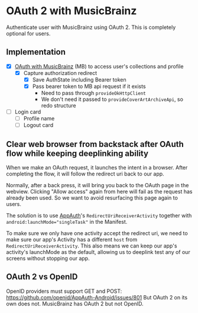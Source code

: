 # OAuth 2 with MusicBrainz

Authenticate user with MusicBrainz using OAuth 2.
This is completely optional for users.

## Implementation

- [x] [OAuth with MusicBrainz](https://musicbrainz.org/doc/Development/OAuth2) (MB) to access user's collections and profile
  - [x] Capture authorization redirect
    - [x] Save AuthState including Bearer token
    - [x] Pass bearer token to MB api request if it exists
      - Need to pass through `provideOkHttpClient`
      - We don't need it passed to `provideCoverArtArchiveApi`, so redo structure
- [ ] Login card
  - [ ] Profile name
  - [ ] Logout card

## Clear web browser from backstack after OAuth flow while keeping deeplinking ability

When we make an OAuth request, it launches the intent in a browser.
After completing the flow, it will follow the redirect uri back to our app.

Normally, after a back press, it will bring you back to the OAuth page in the webview.
Clicking "Allow access" again from here will fail as the request has already been used.
So we want to avoid resurfacing this page again to users.

The solution is to use [AppAuth](https://github.com/openid/AppAuth-Android)'s `RedirectUriReceiverActivity`
together with `android:launchMode="singleTask"` in the Manifest.

To make sure we only have one activity accept the redirect uri, we need to make sure our app's
Activity has a different `host` from `RedirectUriReceiverActivity`.
This also means we can keep our app's activity's launchMode as the default, allowing us to
deeplink test any of our screens without stopping our app.

## OAuth 2 vs OpenID

OpenID providers must support GET and POST: https://github.com/openid/AppAuth-Android/issues/801
But OAuth 2 on its own does not.
MusicBrainz has OAuth 2 but not OpenID.


